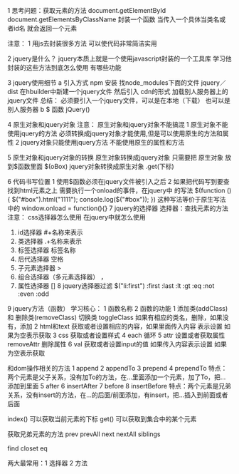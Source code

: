 1 思考问题：获取元素的方法
    document.getElementById
    document.getElementsByClassName
    封装一个函数 当传入一个具体当类名或者id名 就会返回一个元素

注意： 1 用js去封装很多方法 可以使代码非常简洁实用

2 jquery是什么？
jquery本质上就是一个使用javascript封装的一个工具库
学习他封装的这些方法到底怎么使用 有哪些功能

3 jquery使用细节
  a 引入方式
     npm 安装  找node_modules下面的文件 jquery／dist
     在hbuilder中新建一个jquery文件 然后引入
     cdn的形式  加载别人服务器上的jquery文件
     总结： 必须要引入一个jquery文件，可以是在本地（下载） 也可以是别人服务器
  b $ 函数  jQuery()

4 原生对象和jquery对象
注意： 原生对象和jquery对象不能搞混
1 原生对象不能使用jquery的方法 必须转换成jquery对象才能使用,但是可以使用原生的方法和属性
2 jquery对象只能使用jquery方法 不能使用原生的属性和方法

5 原生对象和jquery对象的转换
  原生对象转换成jquery对象 只需要把 原生对象 放到$函数里面  $(oBox)
  jquery对象转换成原生对象  .get(下标)

6 代码书写位置
   1 使用$函数必须在jquery文件被引入之后
   2 如果把代码写到要查找到html元素之上 需要执行一个onload的事件，在jquery中
   的写法
    $(function () {
         $("#box").html("1111");
         console.log($("#box"));
    })
    这种写法等价于原生写法中的 window.onload = function(){}
7 jquery的选择器
  选择器：查找元素的方法
  注意： css选择器怎么使用 在jquery中就怎么使用
  1. id选择器  #+名称来表示
  2. 类选择器   .+名称来表示
  3. 标签选择器   标签名称
  4. 后代选择器    空格
  5. 子元素选择器   >
  6. 组合选择器（多元素选择器） ，
  7. 属性选择器   []
8 jquery选择器过滤
   $("li:first")
   :first
   :last
   :lt
   :gt
   :eq
   :not
   :even
   :odd

9 jquery方法（函数）
  学习核心： 1 函数名称  2 函数的功能
  1 添加类(addClass) 和 删除类(removeClass) 切换类 toggleClass 如果有相应的类名，删除，如果没有，添加
  2 html和text  获取或者设置相应的内容，如果里面传入内容 表示设置 如果为空表示获取
  3 css 获取或者设置样式
  4 each 循环
  5 attr  设置或者获取属性  removeAttr 删除属性
  6 val  获取或者设置input的值 如果传入内容表示设置 如果为空表示获取
  
  和dom操作相关的方法
  1 append
  2 appendTo
  3 prepend
  4 prependTo
  特点：两个元素是父子关系，没有加To的方法，在...里面添加一个元素，加了To，把...添加到里面
  5 after
  6 insertAfter
  7 before
  8 insertBefore
  特点：两个元素是兄弟关系，没有insert的方法，在...的后面/前面添加，有insert，把...插入到前面或者后面
  
  index() 可以获取当前元素的下标
  get()  可以获取到集合中的某个元素
  
  获取兄弟元素的方法
  prev
  prevAll
  next
  nextAll
  siblings
  
  find
  closet
  eq
  
  两大最常用：1 选择器  2 方法 